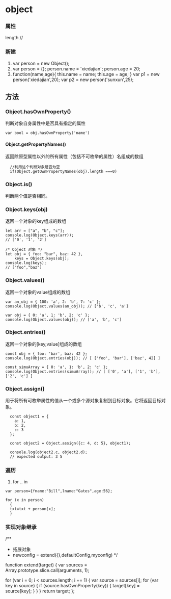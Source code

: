 

# object


### 属性
length 	//


### 新建

1. var person = new Object();
2. var person = {};
person.name = 'xiedajian';
person.age = 20;
3. function(name,age){
		this.name = name;
		this.age = age;
   }
var p1 = new person('xiedajian',20);
var p2 = new person('sunxun',25);


## 方法

### Object.hasOwnProperty()
判断对象自身属性中是否具有指定的属性

```
var bool = obj.hasOwnProperty('name')
```

#### Object.getPropertyNames()
 
返回除原型属性以外的所有属性（包括不可枚举的属性）名组成的数组

```
  //利用这个判断对象是否为空
  if(Object.getOwnPropertyNames(obj).length ===0)

```
 
### Object.is()
判断两个值是否相同。




### Object.keys(obj)
返回一个对象的key组成的数组

```
let arr = ["a", "b", "c"];
console.log(Object.keys(arr));
// ['0', '1', '2']
 
/* Object 对象 */
let obj = { foo: "bar", baz: 42 },
    keys = Object.keys(obj);
console.log(keys);
// ["foo","baz"] 

```


### Object.values()
返回一个对象的value组成的数组

```
var an_obj = { 100: 'a', 2: 'b', 7: 'c' };
console.log(Object.values(an_obj)); // ['b', 'c', 'a']
 
var obj = { 0: 'a', 1: 'b', 2: 'c' };
console.log(Object.values(obj)); // ['a', 'b', 'c']
```

### Object.entries()
返回一个对象的[key,value]组成的数组
```
const obj = { foo: 'bar', baz: 42 };
console.log(Object.entries(obj)); // [ ['foo', 'bar'], ['baz', 42] ]
 
const simuArray = { 0: 'a', 1: 'b', 2: 'c' };
console.log(Object.entries(simuArray)); // [ ['0', 'a'], ['1', 'b'], ['2', 'c'] ]

```

### Object.assign()

用于将所有可枚举属性的值从一个或多个源对象复制到目标对象。它将返回目标对象。

```
  const object1 = {
    a: 1,
    b: 2,
    c: 3
  };

  const object2 = Object.assign({c: 4, d: 5}, object1);

  console.log(object2.c, object2.d);
  // expected output: 3 5

```



### 遍历
1. for .. in
```
var person={fname:"Bill",lname:"Gates",age:56};

for (x in person)
  {
  txt=txt + person[x];
  }

```



###  实现对象继承
/**
 * 拓展对象
 * newconfig = extend({},defaultConfig,myconfig)
 */

 function extend(target) {
  var sources = Array.prototype.slice.call(arguments, 1);

  for (var i = 0; i < sources.length; i += 1) {
    var source = sources[i];
    for (var key in source) {
      if (source.hasOwnProperty(key)) {
        target[key] = source[key];
      }
    }
  }
  return target;
};
